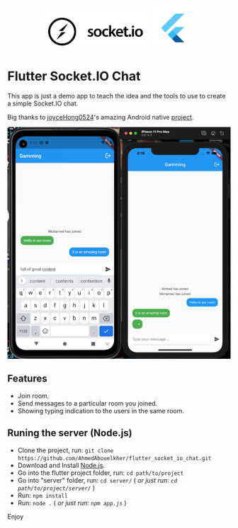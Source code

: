 
<center>

<img src="screenshots/socket_io.png" width="250">
<img src="screenshots/flutter.jpg" width="100">

</center>

# Flutter Socket.IO Chat
This app is just a demo app to teach the idea and the tools to use to create a simple Socket.IO chat.

 Big thanks to [joyceHong0524](https://github.com/joyceHong0524)'s amazing Android native [project](https://github.com/joyceHong0524/socket.io_android).


<img src="screenshots/demo_image.png">

## Features

- Join room.
- Send messages to a particular room you joined.
- Showing typing indication to the users in the same room.


## Runing the server (Node.js)

- Clone the project, run: `git clone https://github.com/AhmedAbouelkher/flutter_socket_io_chat.git`
- Download and Install [Node.js](https://nodejs.org/en/download/).
- Go into the flutter project folder, run: `cd path/to/project`
- Go into "server" folder, run: `cd server/` ( *or just run: `cd path/to/project/server/`* )
- Run: `npm install`
- Run: `node .` ( *or just run: `npm app.js`* )

Enjoy
